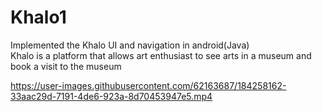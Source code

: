 # Khalo1
Implemented the Khalo UI and navigation in android(Java) <br>
Khalo is a platform that allows art enthusiast to see arts in a museum and book a visit to the museum

https://user-images.githubusercontent.com/62163687/184258162-33aac29d-7191-4de6-923a-8d70453947e5.mp4

